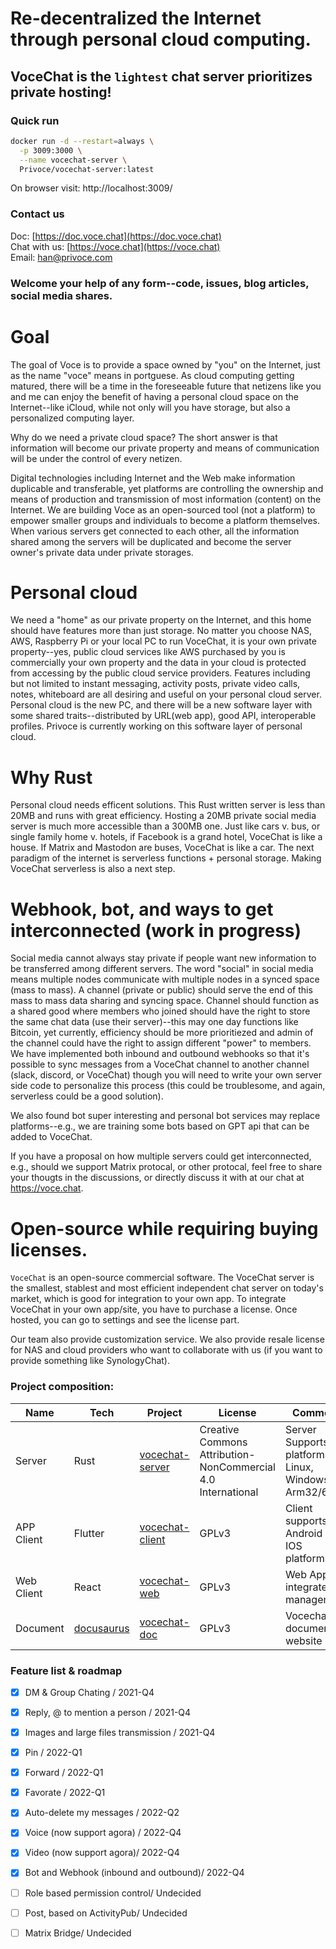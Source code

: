 
# Re-decentralized the Internet through personal cloud computing.
## VoceChat is the `lightest` chat server prioritizes private hosting!
### Quick run

```bash
docker run -d --restart=always \
  -p 3009:3000 \
  --name vocechat-server \
  Privoce/vocechat-server:latest
```

On browser visit: http://localhost:3009/


### Contact us

Doc: [https://doc.voce.chat](https://doc.voce.chat)  
Chat with us: [https://voce.chat](https://voce.chat)  
Email: [han@privoce.com](han@privoce.com)
### Welcome your help of any form--code, issues, blog articles, social media shares.

# Goal

The goal of Voce is to provide a space owned by "you" on the Internet, just as the name "voce" means in portguese. As cloud computing getting matured, there will be a time in the foreseeable future that netizens like you and me can enjoy the benefit of having a personal cloud space on the Internet--like iCloud, while not only will you have storage, but also a personalized computing layer.

Why do we need a private cloud space? The short answer is that information will become our private property and means of communication will be under the control of every netizen.

Digital technologies including Internet and the Web make information duplicable and transferable, yet platforms are controlling the ownership and means of production and transmission of most information (content) on the Internet. We are building Voce as an open-sourced tool (not a platform) to empower smaller groups and individuals to become a platform themselves. When various servers get connected to each other, all the information shared among the servers will be duplicated and become the server owner's private data under private storages.

# Personal cloud

We need a "home" as our private property on the Internet, and this home should have features more than just storage. No matter you choose NAS, AWS, Raspberry Pi or your local PC to run VoceChat, it is your own private property--yes, public cloud services like AWS purchased by you is commercially your own property and the data in your cloud is protected from accessing by the public cloud service providers. Features including but not limited to instant messaging, activity posts, private video calls, notes, whiteboard are all desiring and useful on your personal cloud server. Personal cloud is the new PC, and there will be a new software layer with some shared traits--distributed by URL(web app), good API, interoperable profiles. Privoce is currently working on this software layer of personal cloud.

# Why Rust

Personal cloud needs efficent solutions. This Rust written server is less than 20MB and runs with great efficiency. Hosting a 20MB private social media server is much more accessible than a 300MB one. Just like cars v. bus, or single family home v. hotels, if Facebook is a grand hotel, VoceChat is like a house. If Matrix and Mastodon are buses, VoceChat is like a car. The next paradigm of the internet is serverless functions + personal storage. Making VoceChat serverless is also a next step.

# Webhook, bot, and ways to get interconnected (work in progress)

Social media cannot always stay private if people want new information to be transferred among different servers. The word "social" in social media means multiple nodes communicate with multiple nodes in a synced space (mass to mass). A channel (private or public) should serve the end of this mass to mass data sharing and syncing space. Channel should function as a shared good where members who joined should have the right to store the same chat data (use their server)--this may one day functions like Bitcoin, yet currently, efficiency should be more prioritiezed and admin of the channel could have the right to assign different "power" to members. We have implemented both inbound and outbound webhooks so that it's possible to sync messages from a VoceChat channel to another channel (slack, discord, or VoceChat) though you will need to write your own server side code to personalize this process (this could be troublesome, and again, serverless could be a good solution). 

We also found bot super interesting and personal bot services may replace platforms--e.g., we are training some bots based on GPT api that can be added to VoceChat.

If you have a proposal on how multiple servers could get interconnected, e.g., should we support Matrix protocal, or other protocal, feel free to share your thougts in the discussions, or directly discuss it with at our chat at  https://voce.chat.

# Open-source while requiring buying licenses.

`VoceChat` is an open-source commercial software. The VoceChat server is the smallest, stablest and most efficient independent chat server on today's market, which is good for integration to your own app. To integrate VoceChat in your own app/site, you have to purchase a license. Once hosted, you can go to settings and see the license part.

Our team also provide customization service. We also provide resale license for NAS and cloud providers who want to collaborate with us (if you want to provide something like SynologyChat).

### Project composition:

| Name       | Tech                                | Project                                                   | License | Comment                                             |
| ---------- | ----------------------------------- | --------------------------------------------------------- | ------- | --------------------------------------------------- |
| Server     | Rust                                | [vocechat-server](https://github.com/privoce/voce-server) | Creative Commons Attribution-NonCommercial 4.0 International   | Server Supports platforms: Linux, Windows, Arm32/64 |
| APP Client | Flutter                             | [vocechat-client](https://github.com/privoce/voce-client) | GPLv3     | Client supports Android and IOS platforms           |
| Web Client | React                               | [vocechat-web](https://github.com/privoce/vocechat-web)   | GPLv3     | Web App, integrated management                      |
| Document   | [docusaurus](https://docusaurus.io) | [vocechat-doc](https://github.com/privoce/vocechat-doc)   | GPLv3     | Vocechat document website                           |

### Feature list & roadmap

- [x] DM & Group Chating / 2021-Q4
- [x] Reply, @ to mention a person / 2021-Q4
- [x] Images and large files transmission / 2021-Q4
- [x] Pin / 2022-Q1
- [x] Forward / 2022-Q1
- [x] Favorate / 2022-Q1
- [x] Auto-delete my messages / 2022-Q2
- [x] Voice (now support agora) / 2022-Q4
- [x] Video (now support agora)/ 2022-Q4
- [x] Bot and Webhook (inbound and outbound)/ 2022-Q4
- [ ] Role based permission control/ Undecided
- [ ] Post, based on ActivityPub/ Undecided
- [ ] Matrix Bridge/ Undecided




